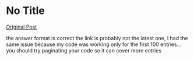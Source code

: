 # No Title

[Original Post](https://discourse.onlinedegree.iitm.ac.in/t/165959/345)

<p>the answer format is correct the link is probably not the latest one, I had the same issue because my code was working only for the first 100 entries… you should try paginating your code so it can cover more entries</p>